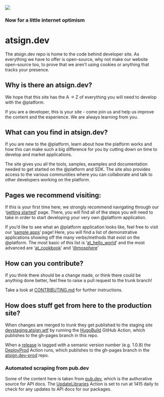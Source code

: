 <img src="https://atsign.dev/assets/img/@dev.png?sanitize=true">

### Now for a little internet optimism

# atsign.dev

The atsign.dev repo is home to the code behind developer site. As everything we have to offer is open-source, why not make our website open-source too, to prove that we aren't using cookies or anything that tracks your presence.  

## Why is there an atsign.dev?

We hope that this site has the A -> Z of everything you will need to develop with the @platform.

If you are a developer, this is your site -  come join us and help us improve the content and the experience. We are always learning from you.

## What can you find in atsign.dev?

If you are new to the @platform, learn about how the platform works and how this can make such a big difference for you by cutting down on time to develop and market applications.

The site gives you all the tools, samples, examples and documentation needed to get started on the @platform and SDK. The site also provides access to the various communities where you can collaborate and talk to other developers working on the platform.

##  Pages we recommend visiting:

If this is your first time here, we strongly recommend navigating through our ‘[getting started](https://atsign.dev/docs/get-started/)’ page. There, you will find all of the steps you will need to take in order to start developing your very own @platform application. 

If you’d like to see what an @platform application looks like, feel free to visit our ‘[sample apps](https://atsign.dev/docs/sample-apps/)’ page! Here, you will find a list of demonstrative applications showing off the many verbs/methods that exist on the @platform. The most basic of this list is ‘[at_hello_world](https://github.com/atsign-foundation/at_demos/tree/trunk/at_hello_world)’ and the most advanced are ‘[at_cookbook](https://github.com/atsign-foundation/at_demos/tree/trunk/at_cookbook)’ and ‘[@mosphere](https://github.com/atsign-foundation/atmosphere)’

## How can you contribute?

If you think there should be a change made, or think there could be anything
done better, feel free to raise a pull request to the trunk branch!

Take a look at [CONTRIBUTING.md](CONTRIBUTING.md) for further instructions.

## How does stuff get from here to the production site?

When changes are merged to trunk they get published to the staging site [devstaging.atsign.wtf](https://devstaging.atsign.wtf/) by running the [HugoBuild](https://github.com/atsign-foundation/atsign.dev/blob/trunk/.github/workflows/HugoBuild.yml) GitHub Action, which publishes to the gh-pages branch in this repo.

When a [release](https://github.com/atsign-foundation/atsign.dev/releases) is tagged with a semanic version number (e.g. 1.0.8) the [DeployProd](https://github.com/atsign-foundation/atsign.dev/blob/trunk/.github/workflows/DeployProd.yml) Action runs, which publishes to the gh-pages branch in the [atsign.dev-prod](https://github.com/atsign-foundation/atsign.dev-prod) repo.

### Automated scraping from pub.dev

Some of the content here is taken from [pub.dev](https://pub.dev/publishers/atsign.org/packages), which is the authorative source for API docs. The [UpdateLibraries](https://github.com/atsign-foundation/atsign.dev/blob/trunk/.github/workflows/UpdateLibraries.yml) Action is set to run at 1415 daily to check for any updates to API docs for our packages.